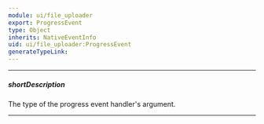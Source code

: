 ```yaml
---
module: ui/file_uploader
export: ProgressEvent
type: Object
inherits: NativeEventInfo
uid: ui/file_uploader:ProgressEvent
generateTypeLink: 
---
```

---
##### shortDescription
The type of the progress event handler's argument.

---
<!-- Description goes here -->